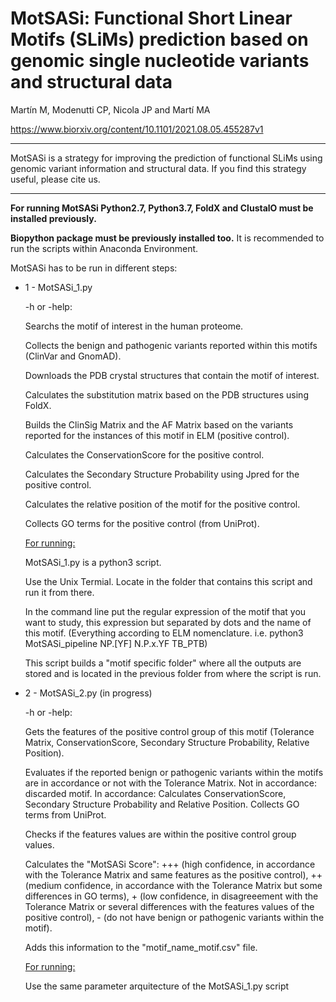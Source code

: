 
# MotSASi: Functional Short Linear Motifs (SLiMs) prediction based on genomic single nucleotide variants and structural data

Martín M, Modenutti CP, Nicola JP and Martí MA

https://www.biorxiv.org/content/10.1101/2021.08.05.455287v1

----

MotSASi is a strategy for improving the prediction of functional SLiMs using genomic variant information and structural data.
If you find this strategy useful, please cite us.

----

**For running MotSASi Python2.7, Python3.7, FoldX and ClustalO must be installed previously.**

**Biopython package must be previously installed too.** It is recommended to run the scripts within Anaconda Environment.

MotSASi has to be run in different steps:

* 1 - MotSASi_1.py 
    
    -h or -help:
    
    Searchs the motif of interest in the human proteome. 
    
    Collects the benign and pathogenic variants reported within this motifs (ClinVar and GnomAD).
    
    Downloads the PDB crystal structures that contain the motif of interest.
    
    Calculates the substitution matrix based on the PDB structures using FoldX.
    
    Builds the ClinSig Matrix and the AF Matrix based on the variants reported for the instances of this motif in ELM (positive control).
    
    Calculates the ConservationScore for the positive control.
    
    Calculates the Secondary Structure Probability  using Jpred for the positive control.
    
    Calculates the relative position of the motif for the positive control.
    
    Collects GO terms for the positive control (from UniProt).
      
    <ins>For running:</ins>
    
    MotSASi_1.py is a python3 script.
    
    Use the Unix Termial. Locate in the folder that contains this script and run it from there.
    
    In the command line put the regular expression of the motif that you want to study, this expression but separated by dots and the name of this motif.
    (Everything according to ELM nomenclature. i.e. python3 MotSASi_pipeline NP.[YF] N.P.x.YF TB_PTB)
    
    This script builds a "motif specific folder" where all the outputs are stored and is located in the previous folder from where the script is run.

* 2 - MotSASi_2.py (in progress)
    
    -h or -help:
      
     Gets the features of the positive control group of this motif (Tolerance Matrix, ConservationScore, Secondary Structure Probability, Relative Position).
      
     Evaluates if the reported benign or pathogenic variants within the motifs are in accordance or not with the Tolerance Matrix. 
     Not in accordance: discarded motif.
     In accordance: Calculates ConservationScore, Secondary Structure Probability and Relative Position. Collects GO terms from UniProt. 
     
     Checks if the features values are within the positive control group values.
     
     Calculates the "MotSASi Score": +++ (high confidence, in accordance with the Tolerance Matrix and same features as the positive control), ++ (medium confidence, in accordance with the Tolerance Matrix but some differences in GO terms), + (low confidence, in disagreeement with the Tolerance Matrix or several differences with the features values of the positive control), - (do not have benign or pathogenic variants within the motif).
     
     Adds this information to the "motif_name_motif.csv" file.
      
     <ins>For running:</ins>
     
     Use the same parameter arquitecture of the MotSASi_1.py script
      
      
      
    
    
